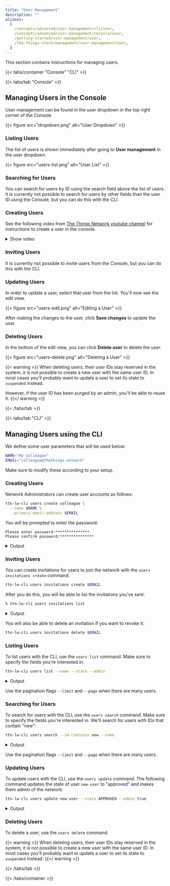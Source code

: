 ```yaml
---
title: "User Management"
description: ""
aliases:
  [
    /concepts/advanced/user-management/cli/user,
    /concepts/advanced/user-management/console/user,
    /getting-started/user-management/user,
    /the-things-stack/management/user-management/user,
  ]
---
```


This section contains instructions for managing users.

<!--more-->

{{< tabs/container "Console" "CLI" >}}

{{< tabs/tab "Console" >}}

## Managing Users in the Console

User management can be found in the user dropdown in the top right corner of the Console.

{{< figure src="dropdown.png" alt="User Dropdown" >}}

### Listing Users

The list of users is shown immediately after going to **User management** in the user dropdown.

{{< figure src="users-list.png" alt="User List" >}}

### Searching for Users

You can search for users by ID using the search field above the list of users. It is currently not possible to search for users by other fields than the user ID using the Console, but you can do this with the CLI.

### Creating Users

See the following video from [The Things Network youtube channel](https://youtu.be/vxXKBEQxLq0) for instructions to create a user in the console.

<details><summary>Show video</summary>
{{< youtube "vxXKBEQxLq0" >}}
</details>

### Inviting Users

It is currently not possible to invite users from the Console, but you can do this with the CLI.

### Updating Users

In order to update a user, select that user from the list. You'll now see the edit view.

{{< figure src="users-edit.png" alt="Editing a User" >}}

After making the changes to the user, click **Save changes** to update the user.

### Deleting Users

In the bottom of the edit view, you can click **Delete user** to delete the user.

{{< figure src="users-delete.png" alt="Deleting a User" >}}

{{< warning >}} When deleting users, their user IDs stay reserved in the system, it is not possible to create a new user with the same user ID. In most cases you'll probably want to update a user to set its state to `suspended` instead.

However, if the user ID has been purged by an admin, you'll be able to reuse it. {{</ warning >}}

{{< /tabs/tab >}}

{{< tabs/tab "CLI" >}}

## Managing Users using the CLI

We define some user parameters that will be used below:

```bash
NAME="My Colleague"
EMAIL="colleague@thethings.network"
```

Make sure to modify these according to your setup.

### Creating Users

Network Administrators can create user accounts as follows:

```bash
ttn-lw-cli users create colleague \
  --name $NAME \
  --primary-email-address $EMAIL
```

You will be prompted to enter the password:

```
Please enter password:***************
Please confirm password:***************
```

<details><summary>Output</summary>

```json
{
  "ids": {
    "user_id": "colleague"
  },
  "created_at": "2019-12-19T10:54:53.677Z",
  "updated_at": "2019-12-19T10:54:53.677Z",
  "name": "My Colleague",
  "contact_info": [
    {
      "contact_method": "CONTACT_METHOD_EMAIL",
      "value": "colleague@thethings.network"
    }
  ],
  "primary_email_address": "colleague@thethings.network",
  "password_updated_at": "2019-12-19T10:54:53.674Z",
  "state": "STATE_APPROVED"
}
```

</details>

### Inviting Users

You can create invitations for users to join the network with the `users invitations create` command:

```bash
ttn-lw-cli users invitations create $EMAIL
```

After you do this, you will be able to list the invitations you've sent:

```bash
% ttn-lw-cli users invitations list
```

<details><summary>Output</summary>

```json
[
  {
    "email": "colleague@thethings.network",
    "token": "MW7INQWYOE46GLP3AEFQEHR5XIKRYPSRAXFF3CUCLIQPPQ3BNBLQ",
    "expires_at": "2019-12-26T11:41:29.485Z",
    "created_at": "2019-12-19T11:41:29.486Z",
    "updated_at": "2019-12-19T11:41:29.486Z"
  }
]
```

</details>

You will also be able to delete an invitation if you want to revoke it:

```bash
ttn-lw-cli users invitations delete $EMAIL
```

### Listing Users

To list users with the CLI, use the `users list` command. Make sure to specify the fields you're interested in.

```bash
ttn-lw-cli users list --name --state --admin
```

<details><summary>Output</summary>

```json
[
  {
    "ids": {
      "user_id": "new-user"
    },
    "created_at": "2019-12-19T09:10:31.426Z",
    "updated_at": "2019-12-19T09:10:40.527Z",
    "name": "New User"
  },
  {
    "ids": {
      "user_id": "admin"
    },
    "created_at": "2019-12-18T14:54:12.723Z",
    "updated_at": "2019-12-18T14:54:12.723Z",
    "state": "STATE_APPROVED",
    "admin": true
  }
]
```

</details>

Use the pagination flags `--limit` and `--page` when there are many users.

### Searching for Users

To search for users with the CLI, use the `users search` command. Make sure to specify the fields you're interested in. We'll search for users with IDs that contain "new":

```bash
ttn-lw-cli users search --id-contains new --name
```

<details><summary>Output</summary>

```json
[
  {
    "ids": {
      "user_id": "new-user"
    },
    "created_at": "2019-12-19T09:10:31.426Z",
    "updated_at": "2019-12-19T09:10:40.527Z",
    "name": "New User"
  }
]
```

</details>

Use the pagination flags `--limit` and `--page` when there are many users.

### Updating Users

To update users with the CLI, use the `users update` command. The following command updates the state of user `new-user` to "approved" and makes them admin of the network:

```bash
ttn-lw-cli users update new-user --state APPROVED --admin true
```

<details><summary>Output</summary>

```json
{
  "ids": {
    "user_id": "new-user"
  },
  "created_at": "2019-12-19T09:10:31.426Z",
  "updated_at": "2019-12-19T11:44:39.609Z",
  "state": "STATE_APPROVED",
  "admin": true
}
```

</details>

### Deleting Users

To delete a user, use the `users delete` command.

{{< warning >}} When deleting users, their user IDs stay reserved in the system, it is not possible to create a new user with the same user ID. In most cases you'll probably want to update a user to set its state to `suspended` instead. {{</ warning >}}

{{< /tabs/tab >}}

{{< /tabs/container >}}
